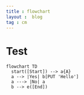 ```yaml
---
title : flowchart
layout :  blog
tag : cm
---
```

# Test
```mermaid
flowchart TD
  start([Start]) --> a{A}
  a --> |Yes| b[PUT 'Hello']
  a ---> |No| a
  b --> e([End])
```
